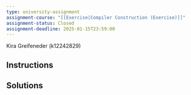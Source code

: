 ```yaml
---
type: university-assignment
assignment-course: "[[Exercise|Compiler Construction (Exercise)]]"
assignment-status: Closed
assignment-deadline: 2025-01-15T23:59:00
---
```

Kira Greifeneder (k12242829)
## Instructions


## Solutions
